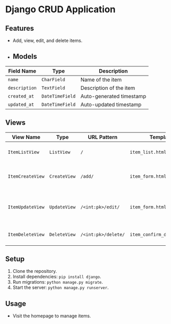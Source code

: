 # Django CRUD Application

## Features
- Add, view, edit, and delete items.

- ## Models

| **Field Name**  | **Type**       | **Description**          |
|------------------|----------------|--------------------------|
| `name`          | `CharField`    | Name of the item         |
| `description`   | `TextField`    | Description of the item  |
| `created_at`    | `DateTimeField` | Auto-generated timestamp |
| `updated_at`    | `DateTimeField` | Auto-updated timestamp   |

## Views

| **View Name**       | **Type**       | **URL Pattern**       | **Template**                 | **Description**                       |
|----------------------|----------------|-----------------------|------------------------------|---------------------------------------|
| `ItemListView`       | `ListView`     | `/`                   | `item_list.html`             | Displays a list of all items          |
| `ItemCreateView`     | `CreateView`   | `/add/`               | `item_form.html`             | Allows users to create a new item     |
| `ItemUpdateView`     | `UpdateView`   | `/<int:pk>/edit/`     | `item_form.html`             | Allows users to edit an existing item |
| `ItemDeleteView`     | `DeleteView`   | `/<int:pk>/delete/`   | `item_confirm_delete.html`   | Confirms and deletes an item          |


## Setup
1. Clone the repository.
2. Install dependencies: `pip install django`.
3. Run migrations: `python manage.py migrate`.
4. Start the server: `python manage.py runserver`.

## Usage
- Visit the homepage to manage items.
